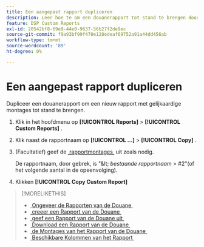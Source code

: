 ```yaml
---
title: Een aangepast rapport dupliceren
description: Leer hoe te om een douanerapport tot stand te brengen door een bestaand rapport te dupliceren.
feature: DSP Custom Reports
exl-id: 20542bf8-69e9-44e0-9637-56b27f2de9ec
source-git-commit: f9a93bf99f470e128edeaf69752a91a44dd456ab
workflow-type: tm+mt
source-wordcount: '89'
ht-degree: 0%

---
```


# Een aangepast rapport dupliceren

Dupliceer een douanerapport om een nieuw rapport met gelijkaardige montages tot stand te brengen.

1. Klik in het hoofdmenu op **[!UICONTROL Reports]** > **[!UICONTROL Custom Reports]** .

1. Klik naast de rapportnaam op **[!UICONTROL ...]** > **[!UICONTROL Copy]** .

1. (Facultatief) geef de [&#x200B; rapportmontages &#x200B;](/help/dsp/reports/report-settings.md) uit zoals nodig.

   De rapportnaam, door gebrek, is &quot;\&lt; *bestaande rapportnaam* \> \#2&quot;(of het volgende aantal in de opeenvolging).

1. Klikken **[!UICONTROL Copy Custom Report]**

>[!MORELIKETHIS]
>
>* [&#x200B; Ongeveer de Rapporten van de Douane &#x200B;](/help/dsp/reports/report-about.md)
>* [&#x200B; creeer een Rapport van de Douane &#x200B;](/help/dsp/reports/report-create.md)
>* [&#x200B; geef een Rapport van de Douane uit &#x200B;](/help/dsp/reports/report-edit.md)
>* [&#x200B; Download een Rapport van de Douane &#x200B;](/help/dsp/reports/report-download.md)
>* [&#x200B; de Montages van het Rapport van de Douane &#x200B;](/help/dsp/reports/report-settings.md)
>* [&#x200B; Beschikbare Kolommen van het Rapport &#x200B;](/help/dsp/reports/report-columns.md)
